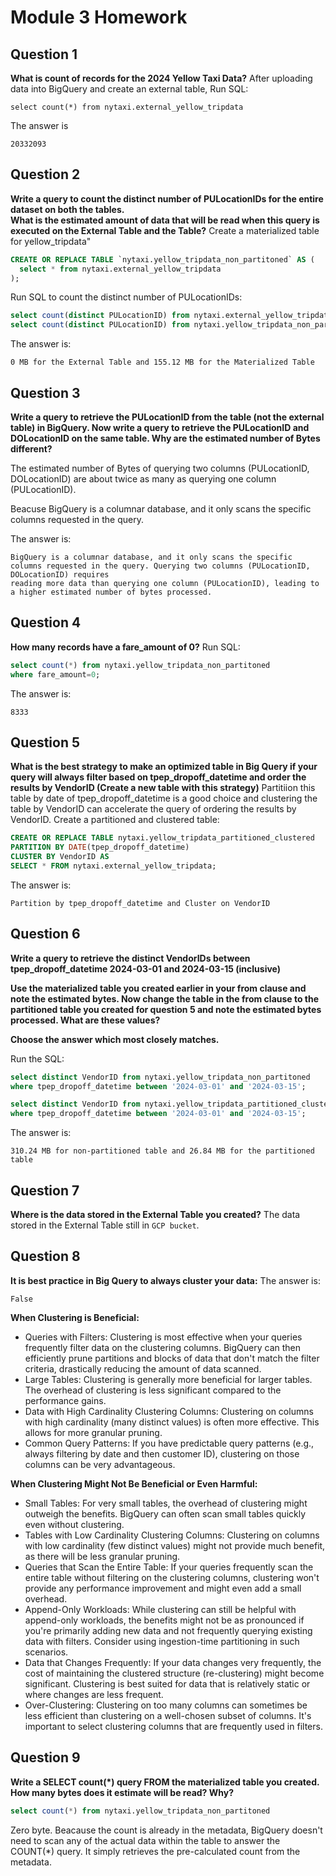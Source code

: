 # Module 3 Homework

## Question 1

**What is count of records for the 2024 Yellow Taxi Data?**
After uploading data into BigQuery and create an external table, Run SQL:

```
select count(*) from nytaxi.external_yellow_tripdata
```

The answer is

```
20332093
```

## Question 2

**Write a query to count the distinct number of PULocationIDs for the entire dataset on both the tables.</br>
What is the **estimated amount** of data that will be read when this query is executed on the External Table and the Table?**
Create a materialized table for yellow_tripdata"

```sql
CREATE OR REPLACE TABLE `nytaxi.yellow_tripdata_non_partitoned` AS (
  select * from nytaxi.external_yellow_tripdata
);
```

Run SQL to count the distinct number of PULocationIDs:

```sql
select count(distinct PULocationID) from nytaxi.external_yellow_tripdata;
select count(distinct PULocationID) from nytaxi.yellow_tripdata_non_partitoned;
```

The answer is:

```
0 MB for the External Table and 155.12 MB for the Materialized Table
```

## Question 3

**Write a query to retrieve the PULocationID from the table (not the external table) in BigQuery. Now write a query to retrieve the PULocationID and DOLocationID on the same table. Why are the estimated number of Bytes different?**

The estimated number of Bytes of querying two columns (PULocationID, DOLocationID) are about twice as many as querying one column (PULocationID).

Beacuse BigQuery is a columnar database, and it only scans the specific columns requested in the query.

The answer is:

```
BigQuery is a columnar database, and it only scans the specific columns requested in the query. Querying two columns (PULocationID, DOLocationID) requires
reading more data than querying one column (PULocationID), leading to a higher estimated number of bytes processed.
```

## Question 4

**How many records have a fare_amount of 0?**
Run SQL:

```sql
select count(*) from nytaxi.yellow_tripdata_non_partitoned
where fare_amount=0;
```

The answer is:

```
8333
```

## Question 5

**What is the best strategy to make an optimized table in Big Query if your query will always filter based on tpep_dropoff_datetime and order the results by VendorID (Create a new table with this strategy)**
Partitiion this table by date of tpep_dropoff_datetime is a good choice and clustering the table by VendorID can accelerate the query of ordering the results by VendorID.
Create a partitioned and clustered table:

```sql
CREATE OR REPLACE TABLE nytaxi.yellow_tripdata_partitioned_clustered
PARTITION BY DATE(tpep_dropoff_datetime)
CLUSTER BY VendorID AS
SELECT * FROM nytaxi.external_yellow_tripdata;
```

The answer is:

```
Partition by tpep_dropoff_datetime and Cluster on VendorID
```

## Question 6

**Write a query to retrieve the distinct VendorIDs between tpep_dropoff_datetime
2024-03-01 and 2024-03-15 (inclusive)</br>**

**Use the materialized table you created earlier in your from clause and note the estimated bytes. Now change the table in the from clause to the partitioned table you created for question 5 and note the estimated bytes processed. What are these values? </br>**

**Choose the answer which most closely matches.</br>**

Run the SQL:

```sql
select distinct VendorID from nytaxi.yellow_tripdata_non_partitoned
where tpep_dropoff_datetime between '2024-03-01' and '2024-03-15';

select distinct VendorID from nytaxi.yellow_tripdata_partitioned_clustered
where tpep_dropoff_datetime between '2024-03-01' and '2024-03-15';
```

The answer is:

```
310.24 MB for non-partitioned table and 26.84 MB for the partitioned table
```

## Question 7

**Where is the data stored in the External Table you created?**
The data stored in the External Table still in `GCP bucket`.

## Question 8

**It is best practice in Big Query to always cluster your data:**
The answer is:

```
False
```

**When Clustering is Beneficial:**

- Queries with Filters: Clustering is most effective when your queries frequently filter data on the clustering columns. BigQuery can then efficiently prune partitions and blocks of data that don't match the filter criteria, drastically reducing the amount of data scanned.
- Large Tables: Clustering is generally more beneficial for larger tables. The overhead of clustering is less significant compared to the performance gains.
- Data with High Cardinality Clustering Columns: Clustering on columns with high cardinality (many distinct values) is often more effective. This allows for more granular pruning.
- Common Query Patterns: If you have predictable query patterns (e.g., always filtering by date and then customer ID), clustering on those columns can be very advantageous.

**When Clustering Might Not Be Beneficial or Even Harmful:**

- Small Tables: For very small tables, the overhead of clustering might outweigh the benefits. BigQuery can often scan small tables quickly even without clustering.
- Tables with Low Cardinality Clustering Columns: Clustering on columns with low cardinality (few distinct values) might not provide much benefit, as there will be less granular pruning.
- Queries that Scan the Entire Table: If your queries frequently scan the entire table without filtering on the clustering columns, clustering won't provide any performance improvement and might even add a small overhead.
- Append-Only Workloads: While clustering can still be helpful with append-only workloads, the benefits might not be as pronounced if you're primarily adding new data and not frequently querying existing data with filters. Consider using ingestion-time partitioning in such scenarios.
- Data that Changes Frequently: If your data changes very frequently, the cost of maintaining the clustered structure (re-clustering) might become significant. Clustering is best suited for data that is relatively static or where changes are less frequent.
- Over-Clustering: Clustering on too many columns can sometimes be less efficient than clustering on a well-chosen subset of columns. It's important to select clustering columns that are frequently used in filters.

## Question 9

**Write a SELECT count(\*) query FROM the materialized table you created. How many bytes does it estimate will be read? Why?**

```sql
select count(*) from nytaxi.yellow_tripdata_non_partitoned
```

Zero byte. Beacause the count is already in the metadata, BigQuery doesn't need to scan any of the actual data within the table to answer the COUNT(\*) query. It simply retrieves the pre-calculated count from the metadata.
